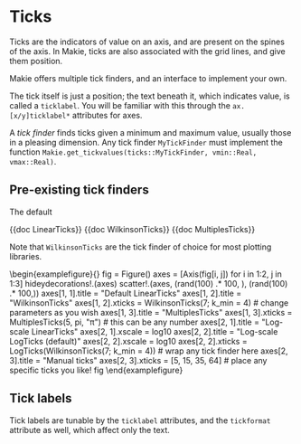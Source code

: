 # Ticks

Ticks are the indicators of value on an axis, and are present on the spines of the axis.  In Makie, ticks are also associated with the grid lines, and give them position.

Makie offers multiple tick finders, and an interface to implement your own.

The tick itself is just a position; the text beneath it, which indicates value, is called a `ticklabel`.  You will be familiar with this through the `ax.[x/y]ticklabel*` attributes for axes.

A _tick finder_ finds ticks given a minimum and maximum value, usually those in a pleasing dimension.  Any tick finder `MyTickFinder` must implement the function `Makie.get_tickvalues(ticks::MyTickFinder, vmin::Real, vmax::Real)`.

## Pre-existing tick finders

The default 

{{doc LinearTicks}}
{{doc WilkinsonTicks}}
{{doc MultiplesTicks}}

Note that `WilkinsonTicks` are the tick finder of choice for most plotting libraries.


\begin{examplefigure}{}
fig = Figure()
axes = [Axis(fig[i, j]) for i in 1:2, j in 1:3]
hideydecorations!.(axes)
scatter!.(axes, (rand(100) .* 100, ), (rand(100) .* 100,))
axes[1, 1].title = "Default LinearTicks"
axes[1, 2].title = "WilkinsonTicks"
axes[1, 2].xticks = WilkinsonTicks(7; k_min = 4) # change parameters as you wish
axes[1, 3].title = "MultiplesTicks"
axes[1, 3].xticks = MultiplesTicks(5, pi, "π") # this can be any number
axes[2, 1].title = "Log-scale LinearTicks"
axes[2, 1].xscale = log10
axes[2, 2].title = "Log-scale LogTicks (default)"
axes[2, 2].xscale = log10
axes[2, 2].xticks = LogTicks(WilkinsonTicks(7; k_min = 4)) # wrap any tick finder here
axes[2, 3].title = "Manual ticks"
axes[2, 3].xticks = [5, 15, 35, 64] # place any specific ticks you like!
fig
\end{examplefigure}

## Tick labels

Tick labels are tunable by the `ticklabel` attributes, and the `tickformat` attribute as well, which affect only the text.
